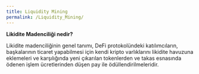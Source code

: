 ```yaml
---
title: Liquidity Mining
permalink: /Liquidity_Mining/
---
```


**Likidite Madenciliği nedir?**

Likidite madenciliğinin genel tanımı, DeFi protokolündeki katılımcıların, başkalarının ticaret yapabilmesi için kendi kripto varlıklarını likidite havuzuna eklemeleri ve karşılığında yeni çıkarılan tokenlerden ve takas esnasında ödenen işlem ücretlerinden düşen pay ile ödüllendirilmeleridir.
